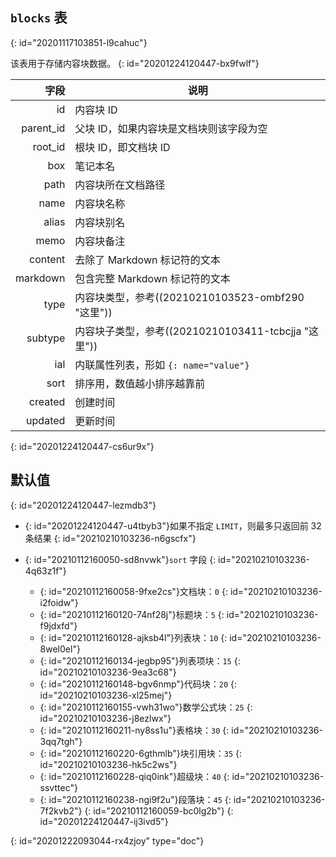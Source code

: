 ## `blocks` 表
{: id="20201117103851-l9cahuc"}

该表用于存储内容块数据。
{: id="20201224120447-bx9fwlf"}

|      字段 | 说明                                         |
| ----------: | ---------------------------------------------- |
|        id | 内容块 ID                                    |
| parent_id | 父块 ID，如果内容块是文档块则该字段为空      |
|   root_id | 根块 ID，即文档块 ID                         |
|       box | 笔记本名                                     |
|      path | 内容块所在文档路径                           |
|      name | 内容块名称                                   |
|     alias | 内容块别名                                   |
|      memo | 内容块备注                                   |
|   content | 去除了 Markdown 标记符的文本                 |
|  markdown | 包含完整 Markdown 标记符的文本               |
|      type | 内容块类型，参考((20210210103523-ombf290 "这里"))   |
|   subtype | 内容块子类型，参考((20210210103411-tcbcjja "这里")) |
|       ial | 内联属性列表，形如 `{: name="value"}`        |
|      sort | 排序用，数值越小排序越靠前                   |
|   created | 创建时间                                     |
|   updated | 更新时间                                     |
{: id="20201224120447-cs6ur9x"}

## 默认值
{: id="20201224120447-lezmdb3"}

* {: id="20201224120447-u4tbyb3"}如果不指定 `LIMIT`，则最多只返回前 32 条结果
  {: id="20210210103236-n6gscfx"}
* {: id="20210112160050-sd8nvwk"}`sort` 字段
  {: id="20210210103236-4q63z1f"}

  * {: id="20210112160058-9fxe2cs"}文档块：`0`
    {: id="20210210103236-i2foidw"}
  * {: id="20210112160120-74nf28j"}标题块：`5`
    {: id="20210210103236-f9jdxfd"}
  * {: id="20210112160128-ajksb4l"}列表块：`10`
    {: id="20210210103236-8wel0el"}
  * {: id="20210112160134-jegbp95"}列表项块：`15`
    {: id="20210210103236-9ea3c68"}
  * {: id="20210112160148-bgv6nmp"}代码块：`20`
    {: id="20210210103236-xl25mej"}
  * {: id="20210112160155-vwh31wo"}数学公式块：`25`
    {: id="20210210103236-j8ezlwx"}
  * {: id="20210112160211-ny8ss1u"}表格块：`30`
    {: id="20210210103236-3qq7tgh"}
  * {: id="20210112160220-6gthmlb"}块引用块：`35`
    {: id="20210210103236-hk5c2ws"}
  * {: id="20210112160228-qiq0ink"}超级块：`40`
    {: id="20210210103236-ssvttec"}
  * {: id="20210112160238-ngi9f2u"}段落块：`45`
    {: id="20210210103236-7f2kvb2"}
  {: id="20210112160059-bc0lg2b"}
{: id="20201224120447-ij3ivd5"}


{: id="20201222093044-rx4zjoy" type="doc"}
